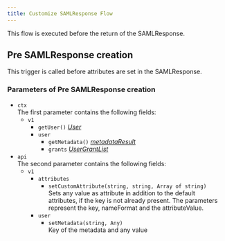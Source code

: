 ```yaml
---
title: Customize SAMLResponse Flow
---
```


This flow is executed before the return of the SAMLResponse.

## Pre SAMLResponse creation

This trigger is called before attributes are set in the SAMLResponse.

### Parameters of Pre SAMLResponse creation

- `ctx`  
  The first parameter contains the following fields:
  - `v1`
    - `getUser()` [*User*](./objects#user)
    - `user`
      - `getMetadata()` [*metadataResult*](./objects#metadata-result)
      - `grants` [*UserGrantList*](./objects#user-grant-list)
- `api`  
  The second parameter contains the following fields:
  - `v1`
    - `attributes`
      - `setCustomAttribute(string, string, Array of string)`  
        Sets any value as attribute in addition to the default attributes, if the key is not already present. The parameters represent the key, nameFormat and the attributeValue.
    - `user`
      - `setMetadata(string, Any)`  
        Key of the metadata and any value
